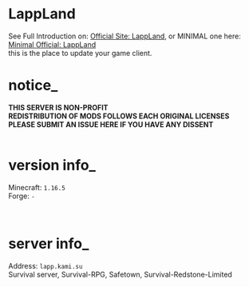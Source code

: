 # LappLand
See Full Introduction on: [Official Site: LappLand](https://corona.studio/lappland), or MINIMAL one here: [Minimal Official: LappLand](https://min.corona.studio/lapp)<br>
this is the place to update your game client.<br>
# notice_
**THIS SERVER IS NON-PROFIT**<br>
**REDISTRIBUTION OF MODS FOLLOWS EACH ORIGINAL LICENSES**<br>
**PLEASE SUBMIT AN ISSUE HERE IF YOU HAVE ANY DISSENT**<br><br>
# version info_
Minecraft: `1.16.5`<br>
Forge: `-`<br>

<br>

# server info_
Address: `lapp.kami.su` <br>
Survival server, Survival-RPG, Safetown, Survival-Redstone-Limited

